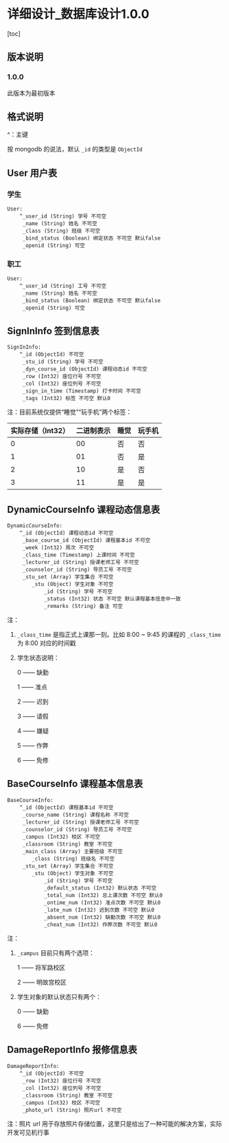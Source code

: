 # 详细设计_数据库设计1.0.0

[toc]

## 版本说明

### 1.0.0

此版本为最初版本



## 格式说明

^：主键

按 mongodb 的说法，默认 `_id` 的类型是 `ObjectId`



## User 用户表

### 学生

```
User:
	^_user_id (String) 学号 不可空
	 _name (String) 姓名 不可空
	 _class (String) 班级 不可空
	 _bind_status (Boolean) 绑定状态 不可空 默认false
	 _openid (String) 可空
```



### 职工

```
User:
	^_user_id (String) 工号 不可空
	 _name (String) 姓名 不可空
	 _bind_status (Boolean) 绑定状态 不可空 默认false
	 _openid (String) 可空
```



## SignInInfo 签到信息表

```
SignInInfo:
	^_id (ObjectId) 不可空
	 _stu_id (String) 学号 不可空
	 _dyn_course_id (ObjectId) 课程动态id 不可空
	 _row (Int32) 座位行号 不可空
	 _col (Int32) 座位列号 不可空
	 _sign_in_time (Timestamp) 打卡时间 不可空
	 _tags (Int32) 标签 不可空 默认0
```

注：目前系统仅提供“睡觉”“玩手机”两个标签：

| 实际存储（Int32） | 二进制表示 | 睡觉 | 玩手机 |
| ----------------- | ---------- | ---- | ------ |
| 0                 | 00         | 否   | 否     |
| 1                 | 01         | 否   | 是     |
| 2                 | 10         | 是   | 否     |
| 3                 | 11         | 是   | 是     |



## DynamicCourseInfo 课程动态信息表

```
DynamicCourseInfo:
	^_id (ObjectId) 课程动态id 不可空
	 _base_course_id (ObjectId) 课程基本id 不可空
	 _week (Int32) 周次 不可空
	 _class_time (Timestamp) 上课时间 不可空
	 _lecturer_id (String) 授课老师工号 不可空
	 _counselor_id (String) 导员工号 不可空
	 _stu_set (Array) 学生集合 不可空
	 	_stu (Object) 学生对象 不可空
	 		_id (String) 学号 不可空
	 		_status (Int32) 状态 不可空 默认课程基本信息中一致
	 		_remarks (String) 备注 可空
```

注：

1. `_class_time` 是指正式上课那一刻。比如 8:00 ~ 9:45 的课程的 `_class_time` 为 8:00 对应的时间戳

2. 学生状态说明：

   0 —— 缺勤

   1 —— 准点

   2 —— 迟到

   3 —— 请假

   4 —— 嫌疑

   5 —— 作弊

   6 —— 免修



## BaseCourseInfo 课程基本信息表

```
BaseCourseInfo:
	^_id (ObjectId) 课程基本id 不可空
	 _course_name (String) 课程名称 不可空
	 _lecturer_id (String) 授课老师工号 不可空
	 _counselor_id (String) 导员工号 不可空
	 _campus (Int32) 校区 不可空
	 _classroom (String) 教室 不可空
	 _main_class (Array) 主要班级 不可空
	 	_class (String) 班级名 不可空
	 _stu_set (Array) 学生集合 不可空
	 	_stu (Object) 学生对象 不可空
	 		_id (String) 学号 不可空
	 		_default_status (Int32) 默认状态 不可空
	 		_total_num (Int32) 总上课次数 不可空 默认0
	 		_ontime_num (Int32) 准点次数 不可空 默认0
	 		_late_num (Int32) 迟到次数 不可空 默认0
	 		_absent_num (Int32) 缺勤次数 不可空 默认0
	 		_cheat_num (Int32) 作弊次数 不可空 默认0
```

注：

1. `_campus` 目前只有两个选项：

   1 —— 将军路校区

   2 —— 明故宫校区

2. 学生对象的默认状态只有两个：

   0 —— 缺勤

   6 —— 免修



## DamageReportInfo 报修信息表

```
DamageReportInfo:
	^_id (ObjectId) 不可空
	 _row (Int32) 座位行号 不可空
	 _col (Int32) 座位列号 不可空
	 _classroom (String) 教室 不可空
	 _campus (Int32) 校区 不可空
	 _photo_url (String) 照片url 不可空
```

注：照片 url 用于存放照片存储位置，这里只是给出了一种可能的解决方案，实际开发可见机行事